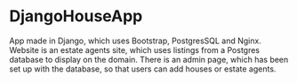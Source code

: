 # DjangoHouseApp
App made in Django, which uses Bootstrap, PostgresSQL and Nginx. Website is an estate agents site, which uses listings from a Postgres database 
to display on the domain. There is an admin page, which has been set up with the database, so that users can add houses or estate agents.
